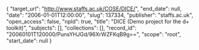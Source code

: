 {
  "target_url": "http://www.staffs.ac.uk/COSE/DICE/", 
  "end_date": null, 
  "date": "2006-01-01T12:00:00", 
  "slug": 137334, 
  "publisher": "staffs.ac.uk", 
  "open_access": false, 
  "npld": true, 
  "title": "DICE (Demo project for the d+ toolkit)", 
  "subjects": [], 
  "collections": [], 
  "record_id": "20060101T120000/PunsYHJGd/96XrWZFKqB9g==", 
  "scope": "root", 
  "start_date": null
}

